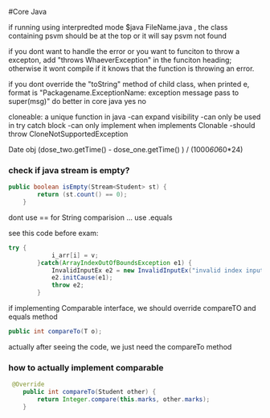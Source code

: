 #Core Java

if running using interpredted mode $java FileName.java , the class containing psvm should be at the top or it will say psvm not found

if you dont want to handle the error or you want to funciton to throw a excepton, add "throws WhaeverException" in the funciton heading; otherwise it wont compile if it knows that the function is throwing an error.

if you dont override the "toString" method of child class, when printed e, format is "Packagename.ExceptionName: exception message pass to super(msg)" 
do better in core java yes no

cloneable: a unique function in java
-can expand visibility
-can only be used in try catch block
-can only implement when implements Clonable
-should throw CloneNotSupportedException

Date obj  (dose_two.getTime() - dose_one.getTime() ) / (1000*60*60*24)
### check if java stream is empty?
```java
public boolean isEmpty(Stream<Student> st) {
        return (st.count() == 0);
    }
```

dont use == for String comparision ... use .equals

see this code before exam:
```java
try {
            i_arr[i] = v;
        }catch(ArrayIndexOutOfBoundsException e1) {
            InvalidInputEx e2 = new InvalidInputEx("invalid index input");
            e2.initCause(e1);
            throw e2;
        }
```

if implementing Comparable interface, we should override compareTO and equals method
```java
public int compareTo(T o);

```
actually after seeing the code, we just need the compareTo method

### how to actually implement comparable 
```java
 @Override
    public int compareTo(Student other) {
        return Integer.compare(this.marks, other.marks);
    }
```